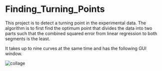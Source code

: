 # Finding_Turning_Points

This project is to detect a turning point in the experimental data. The algorithm is to first find the optimum point that divides the data into two parts such that the combined squared error from linear regression to both segments is the least. 

It takes up to nine curves at the same time and has the following GUI window.

![collage](https://user-images.githubusercontent.com/8492535/31413383-87fa8dd4-adde-11e7-84ff-bc3c625e944b.png)

